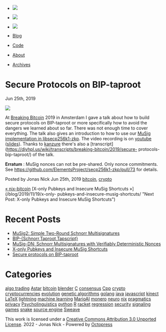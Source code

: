   * [![](/images/bird.png)](https://twitter.com/n1ckler "follow on twitter")
  * [![](/images/GitHub-Mark-64px.png)](https://github.com/jonasnick "github repo")
  * [![](/images/rss.png)](/atom.xml "subscribe via RSS")

  * [Blog](/)
  * [Code](https://github.com/jonasnick)
  * [About](/about)
  * [Archives](/blog/archives)

# Secure Protocols on BIP-taproot

Jun 25th, 2019

[![](/images/2019-breaking.png)](https://youtu.be/DKOG0BQMmmg?t=21866)

At [Breaking Bitcoin](https://breaking-bitcoin.com/) 2019 in Amsterdam I gave
a talk about how to build secure protocols on BIP-taproot or more specifically
how to avoid the dangers we learned about so far. There was not enough time to
cover everything. The talk also gives an introduction to how to use our [MuSig
implementation in
libsecp256k1-zkp](https://github.com/ElementsProject/secp256k1-zkp/blob/secp256k1-zkp/include/secp256k1_musig.h).
The video recording is on [youtube](https://youtu.be/DKOG0BQMmmg?t=21866)
([slides](/slides/2019-breaking.pdf)). Thanks to
[kanzure](https://twitter.com/kanzure) there's also a
[transcript](https://diyhpl.us/wiki/transcripts/breaking-bitcoin/2019/secure-
protocols-bip-taproot/) of the talk.

**Erratum** : MuSig nonces can not be pre-shared. Only nonce commitments. See
<https://github.com/ElementsProject/secp256k1-zkp/pull/73> for details.

Posted by Jonas Nick Jun 25th, 2019 [bitcoin](/blog/categories/bitcoin/),
[crypto](/blog/categories/crypto/)

[« nix-bitcoin](/blog/2019/06/25/nix-bitcoin/ "Previous Post: nix-bitcoin")
[X-only Pubkeys and Insecure MuSig Shortcuts »](/blog/2019/11/19/x-only-
pubkeys-and-insecure-musig-shortcuts/ "Next Post: X-only Pubkeys and Insecure
MuSig Shortcuts")

# Recent Posts

  * [MuSig2: Simple Two-Round Schnorr Multisignatures](/blog/2020/11/29/musig2-simple-two-round-schnorr-multisignatures/)
  * [BIP-{Schnorr,Taproot,Tapscript}](/blog/2020/11/29/bip-%7Bschnorr/)
  * [MuSig-DN: Schnorr Multisignatures with Verifiably Deterministic Nonces](/blog/2020/11/29/musig-dn-schnorr-multisignatures-with-verifiably-deterministic-nonces/)
  * [X-only Pubkeys and Insecure MuSig Shortcuts](/blog/2019/11/19/x-only-pubkeys-and-insecure-musig-shortcuts/)
  * [Secure protocols on BIP-taproot](/blog/2019/06/25/secure-protocols-on-bip-taproot/)

# Categories

[algo trading](/blog/categories/algo-trading) [Astar](/blog/categories/astar)
[bitcoin](/blog/categories/bitcoin) [blender](/blog/categories/blender)
[C](/blog/categories/c) [consensus](/blog/categories/consensus)
[Cpp](/blog/categories/cpp) [crypto](/blog/categories/crypto)
[cryptocurrencies](/blog/categories/cryptocurrencies)
[evolution](/blog/categories/evolution) [genetic
algorithms](/blog/categories/genetic-algorithms)
[golang](/blog/categories/golang) [java](/blog/categories/java)
[javascript](/blog/categories/javascript) [kinect](/blog/categories/kinect)
[LaTeX](/blog/categories/latex) [lightning](/blog/categories/lightning)
[machine learning](/blog/categories/machine-learning)
[MarioAI](/blog/categories/marioai) [monero](/blog/categories/monero)
[neuro](/blog/categories/neuro) [nix](/blog/categories/nix)
[pragmatics](/blog/categories/pragmatics) [privacy](/blog/categories/privacy)
[Psycholinguistics](/blog/categories/psycholinguistics)
[python](/blog/categories/python) [R](/blog/categories/r)
[racket](/blog/categories/racket) [regression](/blog/categories/regression)
[security](/blog/categories/security) [signaling
games](/blog/categories/signaling-games) [snake](/blog/categories/snake)
[source engine](/blog/categories/source-engine)
[Sweave](/blog/categories/sweave)

This work is licensed under a [Creative Commons Attribution 3.0 Unported
License](https://creativecommons.org/licenses/by/3.0/deed.en_US). 2022 - Jonas
Nick - Powered by [Octopress](https://octopress.org)

